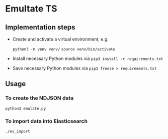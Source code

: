 # Emultate TS

## Implementation steps

- Create and activate a virtual environment, e.g.

  `python3 -m venv venv/`
  `source venv/bin/activate`

- Install necessary Python modules via `pip3 install -r requirements.txt`

- Save necessary Python modules via `pip3 freeze > requirements.txt`

## Usage

### To create the NDJSON data
`python3 emulate.py`


### To import data into Elasticsearch
`./es_import`

